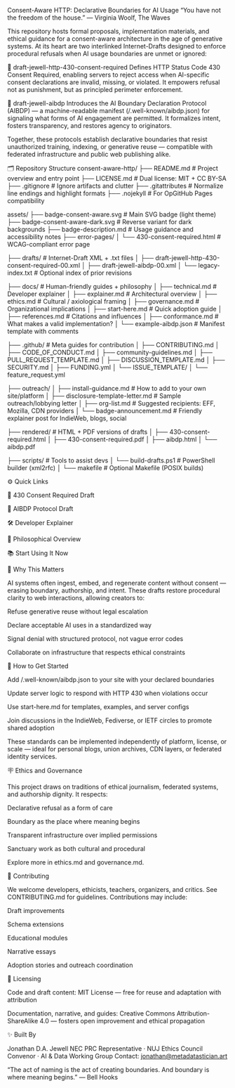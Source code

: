 Consent-Aware HTTP: Declarative Boundaries for AI Usage
“You have not the freedom of the house.” — Virginia Woolf, The Waves

This repository hosts formal proposals, implementation materials, and ethical guidance for a consent-aware architecture in the age of generative systems. At its heart are two interlinked Internet-Drafts designed to enforce procedural refusals when AI usage boundaries are unmet or ignored:

🚦 draft-jewell-http-430-consent-required
Defines HTTP Status Code 430 Consent Required, enabling servers to reject access when AI-specific consent declarations are invalid, missing, or violated. It empowers refusal not as punishment, but as principled perimeter enforcement.

🧭 draft-jewell-aibdp
Introduces the AI Boundary Declaration Protocol (AIBDP) — a machine-readable manifest (/.well-known/aibdp.json) for signaling what forms of AI engagement are permitted. It formalizes intent, fosters transparency, and restores agency to originators.

Together, these protocols establish declarative boundaries that resist unauthorized training, indexing, or generative reuse — compatible with federated infrastructure and public web publishing alike.

🗂 Repository Structure
consent-aware-http/
├── README.md                  # Project overview and entry point
├── LICENSE.md                 # Dual license: MIT + CC BY-SA
├── .gitignore                 # Ignore artifacts and clutter
├── .gitattributes             # Normalize line endings and highlight formats
├── .nojekyll                  # For OpGitHub Pages compatibility

assets/
├── badge-consent-aware.svg            # Main SVG badge (light theme)
├── badge-consent-aware-dark.svg       # Reverse variant for dark backgrounds
├── badge-description.md               # Usage guidance and accessibility notes
├── error-pages/
│   └── 430-consent-required.html      # WCAG-compliant error page

├── drafts/                   # Internet-Draft XML + .txt files
│   ├── draft-jewell-http-430-consent-required-00.xml
│   ├── draft-jewell-aibdp-00.xml
│   └── legacy-index.txt      # Optional index of prior revisions

├── docs/                     # Human-friendly guides + philosophy
│   ├── technical.md          # Developer explainer
│   ├── explainer.md          # Architectural overview
│   ├── ethics.md             # Cultural / axiological framing
│   ├── governance.md         # Organizational implications
│   ├── start-here.md         # Quick adoption guide
│   ├── references.md         # Citations and influences
│   ├── conformance.md        # What makes a valid implementation?
│   └── example-aibdp.json    # Manifest template with comments

├── .github/                  # Meta guides for contribution
│   ├── CONTRIBUTING.md
│   ├── CODE_OF_CONDUCT.md
│   ├── community-guidelines.md
│   ├── PULL_REQUEST_TEMPLATE.md
│   ├── DISCUSSION_TEMPLATE.md
│   ├── SECURITY.md
│   ├── FUNDING.yml
│   └── ISSUE_TEMPLATE/
│       └── feature_request.yml

├── outreach/
│   ├── install-guidance.md            # How to add to your own site/platform
│   ├── disclosure-template-letter.md  # Sample outreach/lobbying letter
│   ├── org-list.md                    # Suggested recipients: EFF, Mozilla, CDN providers
│   └── badge-announcement.md          # Friendly explainer post for IndieWeb, blogs, social

├── rendered/                 # HTML + PDF versions of drafts
│   ├── 430-consent-required.html
│   ├── 430-consent-required.pdf
│   ├── aibdp.html
│   └── aibdp.pdf

├── scripts/                  # Tools to assist devs
│   └── build-drafts.ps1      # PowerShell builder (xml2rfc)
│   └── makefile              # Optional Makefile (POSIX builds)

⚙️ Quick Links

📜 430 Consent Required Draft

📜 AIBDP Protocol Draft

🛠 Developer Explainer

🧠 Philosophical Overview

📚 Start Using It Now

🌱 Why This Matters

AI systems often ingest, embed, and regenerate content without consent — erasing boundary, authorship, and intent. These drafts restore procedural clarity to web interactions, allowing creators to:

Refuse generative reuse without legal escalation

Declare acceptable AI uses in a standardized way

Signal denial with structured protocol, not vague error codes

Collaborate on infrastructure that respects ethical constraints

🧩 How to Get Started

Add /.well-known/aibdp.json to your site with your declared boundaries

Update server logic to respond with HTTP 430 when violations occur

Use start-here.md for templates, examples, and server configs

Join discussions in the IndieWeb, Fediverse, or IETF circles to promote shared adoption

These standards can be implemented independently of platform, license, or scale — ideal for personal blogs, union archives, CDN layers, or federated identity services.

🪧 Ethics and Governance

This project draws on traditions of ethical journalism, federated systems, and authorship dignity. It respects:

Declarative refusal as a form of care

Boundary as the place where meaning begins

Transparent infrastructure over implied permissions

Sanctuary work as both cultural and procedural

Explore more in ethics.md and governance.md.

👥 Contributing

We welcome developers, ethicists, teachers, organizers, and critics. See CONTRIBUTING.md for guidelines. Contributions may include:

Draft improvements

Schema extensions

Educational modules

Narrative essays

Adoption stories and outreach coordination

🧾 Licensing

Code and draft content: 
MIT License — free for reuse and adaptation with attribution

Documentation, narrative, and guides: 
Creative Commons Attribution-ShareAlike 4.0 — fosters open improvement and ethical propagation

✨ Built By

Jonathan D.A. Jewell NEC PRC Representative 
· NUJ Ethics Council Convenor 
· AI & Data Working Group 
Contact: jonathan@metadatastician.art

“The act of naming is the act of creating boundaries. And boundary is where meaning begins.” — Bell Hooks